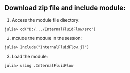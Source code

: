 <!-- ## Add package from github site:

1) Add package:

``julia> using Pkg``

``(@v1.7) pkg> add "https://github.com/aumpierre-unb/InternalFluidFlow.jl"``

2) 

``julia> using InternalFluidFlow`` -->

## Download zip file and include module:

1) Access the module file directory:

``julia> cd("D:/.../InternalFluidFlow/src")``

2) include the module in the session:

``julia> Include("InternalFluidFlow.jl")``

3) Load the module:

``julia> using .InternalFluidFlow``

